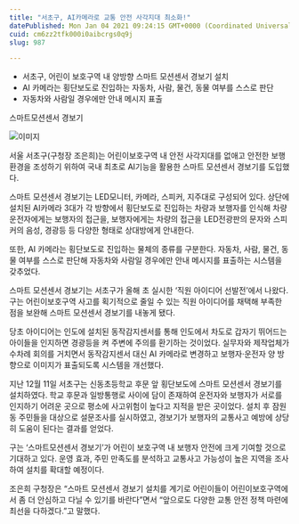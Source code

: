 ```yaml
---
title: "서초구, AI카메라로 교통 안전 사각지대 최소화!"
datePublished: Mon Jan 04 2021 09:24:15 GMT+0000 (Coordinated Universal Time)
cuid: cm6zz2tfk000i0aibcrgs0q9j
slug: 987

---
```



- 서초구, 어린이 보호구역 내 양방향 스마트 모션센서 경보기 설치
- AI 카메라는 횡단보도로 진입하는 자동차, 사람, 물건, 동물 여부를 스스로 판단
- 자동차와 사람일 경우에만 안내 메시지 표출

스마트모션센서 경보기

![이미지](https://cdn.hashnode.com/res/hashnode/image/upload/v1739247536549/8efee64b-a95c-4f31-b90f-3e51a4965318.png)

서울 서초구(구청장 조은희)는 어린이보호구역 내 안전 사각지대를 없애고 안전한 보행 환경을 조성하기 위하여 국내 최초로 AI기능을 활용한 스마트 모션센서 경보기를 도입했다.

스마트 모션센서 경보기는 LED모니터, 카메라, 스피커, 지주대로 구성되어 있다. 상단에 설치된 AI카메라 3대가 각 방향에서 횡단보도로 진입하는 차량과 보행자를 인식해 차량 운전자에게는 보행자의 접근을, 보행자에게는 차량의 접근을 LED전광판의 문자와 스피커의 음성, 경광등 등 다양한 형태로 상대방에게 안내한다.

또한, AI 카메라는 횡단보도로 진입하는 물체의 종류를 구분한다. 자동차, 사람, 물건, 동물 여부를 스스로 판단해 자동차와 사람일 경우에만 안내 메시지를 표출하는 시스템을 갖추었다.

스마트 모션센서 경보기는 서초구가 올해 초 실시한 ‘직원 아이디어 선발전’에서 나왔다. 구는 어린이보호구역 사고를 획기적으로 줄일 수 있는 직원 아이디어를 채택해 부족한 점을 보완해 스마트 모션센서 경보기를 내놓게 됐다.

당초 아이디어는 인도에 설치된 동작감지센서를 통해 인도에서 차도로 갑자기 뛰어드는 아이들을 인지하면 경광등을 켜 주변에 주의를 환기하는 것이었다. 실무자와 제작업체가 수차례 회의를 거치면서 동작감지센서 대신 AI 카메라로 변경하고 보행자·운전자 양 방향으로 이미지가 표출되도록 시스템을 개선했다.

지난 12월 11일 서초구는 신동초등학교 후문 앞 횡단보도에 스마트 모션센서 경보기를 설치하였다. 학교 후문과 일방통행로 사이에 담이 존재하여 운전자와 보행자가 서로를 인지하기 어려운 곳으로 평소에 사고위험이 높다고 지적을 받은 곳이었다. 설치 후 잠원동 주민들을 대상으로 설문조사를 실시하였고, 경보기가 보행자의 교통사고 예방에 상당히 도움이 된다는 결과를 얻었다.

구는 ‘스마트모션센서 경보기’가 어린이 보호구역 내 보행자 안전에 크게 기여할 것으로 기대하고 있다. 운영 효과, 주민 만족도를 분석하고 교통사고 가능성이 높은 지역을 조사하여 설치를 확대할 예정이다.

조은희 구청장은 “스마트 모션센서 경보기 설치를 계기로 어린이들이 어린이보호구역에서 좀 더 안심하고 다닐 수 있기를 바란다”면서 “앞으로도 다양한 교통 안전 정책 마련에 최선을 다하겠다.”고 말했다.